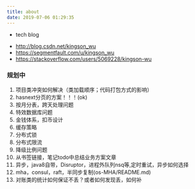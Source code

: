 ```yaml
---
title: about
date: 2019-07-06 01:29:35
---
```


+ tech blog 
 - <http://blog.csdn.net/kingson_wu>
 - <https://segmentfault.com/u/kingson_wu>
 - <https://stackoverflow.com/users/5069228/kingson-wu>

### 规划中
1. 项目类冲突如何解决（类加载顺序；代码打包方式的影响）
2. hasnext分页的方案！！！(ok)
3. 按月分表，跨天处理问题
4. 特效数据库问题
5. 金钱体系，扣币设计
6. 缓存策略
7. 分布式锁
8. 分布式限流
9. 降级比例问题
10. 从书签链接，笔记todo中总结业务方案文章
11. 异步，java8自带，Disruptor，进程外队列nsq等,定时重试，异步如何选择
12. mha，consul，raft，半同步复制(os-MHA/README.md)
13. 对账类的统计如何保证不丢？或者如何发现丢，如何补
